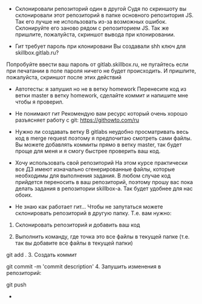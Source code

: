 - Склонировали репозиторий один в другой
Судя по скриншоту вы склонировали этот репозиторий в папке основного репозитория JS. Так его лучше не использовать из-за возможных ошибок. Склонируйте его заново рядом с репозиторием JS. Так же пришлите, пожалуйста, скриншот вывода при клонировании.

- Гит требует пароль при клонировани
Вы создавали shh ключ для skillbox.gitlab.ru?

Попробуйте ввести ваш пароль от gitlab.skillbox.ru, не пугайтесь если при печатании в поле пароля ничего не будет происходить. И пришлите, пожалуйста, скриншот после этих действий

- Автотесты: я запушил но не в ветку homework
Перенесите код из ветки master в ветку homework, сделайте коммит и напишите мне чтобы я проверил.

- Не понимают гит
Рекомендую вам ресурс который очень хорошо разъясняет работу с git:
https://githowto.com/ru

- Нужно ли создавать ветку
В gitlabs неудобно просматривать весь код в merge request поэтому я предпочитаю смотреть сами файлы. Вы можете добавлять коммиты прямо в ветку master, так будет проще для меня и я смогу быстрее проверить ваш код.

- Хочу использовать свой репозиторий
На этом курсе практически все ДЗ имеют изначально сгенерированные файлы, которые необходимы для выполнения задания. В любом случае код прийдется переносить в ваш репозиторий, поэтому прошу вас пока делать задания в репозитории skillbox-а. Так будет удобнее для нас обоих.

- Не знаю как работает гит...
Чтобы не запутаться можете склонировать репозиторий в другую папку. Т.е. вам нужно:
1. Склонировать репозиторий и добавить ваш код

2. Выполнить команду, где точка это все файлы в текущей папке (т.е. так вы добавите все файлы в текущей папки)

git add .
3. Создать коммит

git commit -m 'commit description'
4. Запушить изменения в репозиторий:

git push

-
